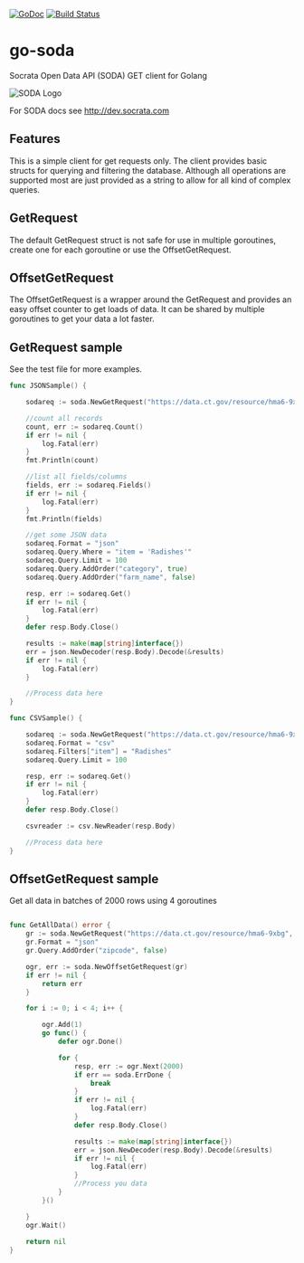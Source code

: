 [![GoDoc](https://godoc.org/github.com/golang/gddo?status.svg)](http://godoc.org/github.com/SebastiaanKlippert/go-soda)
[![Build Status](https://travis-ci.org/SebastiaanKlippert/go-soda.svg?branch=master)](https://travis-ci.org/SebastiaanKlippert/go-soda)


# go-soda

Socrata Open Data API (SODA) GET client for Golang

![SODA Logo](http://1j3rac4ejwve1p3y0x1gprgk.wpengine.netdna-cdn.com/wp-content/uploads/2010/11/soda1.png)

For SODA docs see http://dev.socrata.com

## Features

This is a simple client for get requests only.
The client provides basic structs for querying and filtering the database.
Although all operations are supported most are just provided as a string to allow for all kind of complex queries.

## GetRequest

The default GetRequest struct is not safe for use in multiple goroutines, create one for each goroutine or use the OffsetGetRequest.

## OffsetGetRequest

The OffsetGetRequest is a wrapper around the GetRequest and provides an easy offset counter to get loads of data. 
It can be shared by multiple goroutines to get your data a lot faster.

## GetRequest sample

See the test file for more examples.

```go
func JSONSample() {

	sodareq := soda.NewGetRequest("https://data.ct.gov/resource/hma6-9xbg", "")

	//count all records
	count, err := sodareq.Count()
	if err != nil {
		log.Fatal(err)
	}
	fmt.Println(count)

	//list all fields/columns
	fields, err := sodareq.Fields()
	if err != nil {
		log.Fatal(err)
	}
	fmt.Println(fields)

	//get some JSON data
	sodareq.Format = "json"
	sodareq.Query.Where = "item = 'Radishes'"
	sodareq.Query.Limit = 100
	sodareq.Query.AddOrder("category", true)
	sodareq.Query.AddOrder("farm_name", false)

	resp, err := sodareq.Get()
	if err != nil {
		log.Fatal(err)
	}
	defer resp.Body.Close()

	results := make(map[string]interface{})
	err = json.NewDecoder(resp.Body).Decode(&results)
	if err != nil {
		log.Fatal(err)
	}

	//Process data here
}

func CSVSample() {

	sodareq := soda.NewGetRequest("https://data.ct.gov/resource/hma6-9xbg", "")
	sodareq.Format = "csv"
	sodareq.Filters["item"] = "Radishes"
	sodareq.Query.Limit = 100

	resp, err := sodareq.Get()
	if err != nil {
		log.Fatal(err)
	}
	defer resp.Body.Close()

	csvreader := csv.NewReader(resp.Body)

	//Process data here
}
```

## OffsetGetRequest sample

Get all data in batches of 2000 rows using 4 goroutines

```go

func GetAllData() error {
	gr := soda.NewGetRequest("https://data.ct.gov/resource/hma6-9xbg", "")
	gr.Format = "json"
	gr.Query.AddOrder("zipcode", false)

	ogr, err := soda.NewOffsetGetRequest(gr)
	if err != nil {
		return err
	}

	for i := 0; i < 4; i++ {

		ogr.Add(1)
		go func() {
			defer ogr.Done()

			for {
				resp, err := ogr.Next(2000)
				if err == soda.ErrDone {
					break
				}
				if err != nil {
					log.Fatal(err)
				}
				defer resp.Body.Close()

				results := make(map[string]interface{})
				err = json.NewDecoder(resp.Body).Decode(&results)
				if err != nil {
					log.Fatal(err)
				}
				//Process you data
			}
		}()

	}
	ogr.Wait()
	
	return nil
}
```
